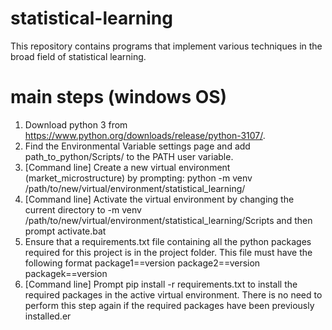 # statistical-learning
This repository contains programs that implement various techniques in the broad field of statistical learning.

# main steps (windows OS)
1) Download python 3 from https://www.python.org/downloads/release/python-3107/.
2) Find the Environmental Variable settings page and add path_to_python/Scripts/ to the PATH user variable.
3) [Command line] Create a new virtual environment (market_microstructure) by prompting: python -m venv /path/to/new/virtual/environment/statistical_learning/
4) [Command line] Activate the virtual environment by changing the current directory to -m venv /path/to/new/virtual/environment/statistical_learning/Scripts and then prompt activate.bat
5) Ensure that a requirements.txt file containing all the python packages required for this project is in the project folder. This file must have the following format
   package1==version
   package2==version
   packagek==version
6) [Command line] Prompt pip install -r requirements.txt to install the required packages in the active virtual environment. There is no need to perform this step again if the required packages have been previously installed.er